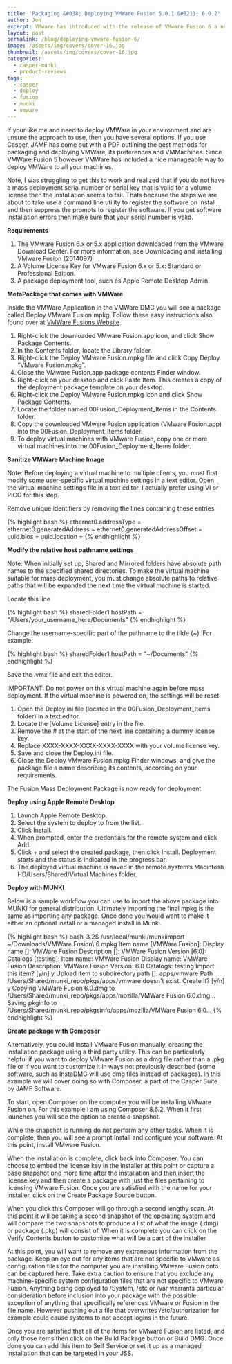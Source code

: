 ```yaml
---
title: 'Packaging &#038; Deploying VMWare Fusion 5.0.1 &#8211; 6.0.2'
author: Jon
excerpt: VMware has introduced with the release of VMware Fusion 6 a new method to deploy the application and to set some default settings. This method doesn’t seem to be documented by VMware just yet and was found while searching how to set the serial number for the app before deploying.
layout: post
permalink: /blog/deploying-vmware-fusion-6/
image: /assets/img/covers/cover-16.jpg
thumbnail: /assets/img/covers/cover-16.jpg
categories:
  - casper-munki
  - product-reviews
tags:
  - casper
  - deploy
  - fusion
  - munki
  - vmware
---
```

If your like me and need to deploy VMWare in your environment and are unsure the approach to use, then you have several options. If you use Casper, JAMF has come out with a PDF outlining the best methods for packaging and deploying VMWare, its preferences and VMMachines. Since VMWare Fusion 5 however VMWare has included a nice manageable way to deploy VMWare to all your machines.

Note, I was struggling to get this to work and realized that if you do not have a mass deployment serial number or serial key that is valid for a volume license then the installation seems to fail. Thats because the steps we are about to take use a command line utility to register the software on install and then suppress the prompts to register the software. If you get software installation errors then make sure that your serial number is valid.

**Requirements**

1.  The VMware Fusion 6.x or 5.x application downloaded from the VMware Download Center. For more information, see Downloading and installing VMware Fusion (2014097)
2.  A Volume License Key for VMware Fusion 6.x or 5.x: Standard or Professional Edition.
3.  A package deployment tool, such as Apple Remote Desktop Admin.

**MetaPackage that comes with VMWare**

Inside the VMWare Application in the VMWare DMG you will see a package called Deploy VMware Fusion.mpkg. Follow these easy instructions also found over at [VMWare Fusions Website](https://kb.vmware.com/selfservice/microsites/search.do?language=en_US&#038;cmd=displayKC&#038;externalId=2058680). 

1.  Right-click the downloaded VMware Fusion.app icon, and click Show Package Contents.
2.  In the Contents folder, locate the Library folder.
3.  Right-click the Deploy VMware Fusion.mpkg file and click Copy Deploy &#8220;VMware Fusion.mpkg&#8221;.
4.  Close the VMware Fusion.app package contents Finder window.
5.  Right-click on your desktop and click Paste Item. This creates a copy of the deployment package template on your desktop.
6.  Right-click the Deploy VMware Fusion.mpkg icon and click Show Package Contents.
7.  Locate the folder named 00Fusion_Deployment_Items in the Contents folder.
8.  Copy the downloaded VMware Fusion application (VMware Fusion.app) into the 00Fusion_Deployment_Items folder.
9.  To deploy virtual machines with VMware Fusion, copy one or more virtual machines into the 00Fusion_Deployment_Items folder.

**Sanitize VMWare Machine Image**

Note: Before deploying a virtual machine to multiple clients, you must first modify some user-specific virtual machine settings in a text editor. Open the virtual machine settings file in a text editor. I actually prefer using VI or PICO for this step.

Remove unique identifiers by removing the lines containing these entries

{% highlight bash %}
ethernet0.addressType =
ethernet0.generatedAddress =
ethernet0.generatedAddressOffset =
uuid.bios =
uuid.location =
{% endhighlight %}

**Modify the relative host pathname settings**

Note: When initially set up, Shared and Mirrored folders have absolute path names to the specified shared directories. To make the virtual machine suitable for mass deployment, you must change absolute paths to relative paths that will be expanded the next time the virtual machine is started.

Locate this line

{% highlight bash %}
sharedFolder1.hostPath = "/Users/your_username_here/Documents"
{% endhighlight %}

Change the username-specific part of the pathname to the tilde (~). For example:

{% highlight bash %}
sharedFolder1.hostPath = "~/Documents"
{% endhighlight %}

Save the .vmx file and exit the editor.

IMPORTANT: Do not power on this virtual machine again before mass deployment. If the virtual machine is powered on, the settings will be reset.

1.  Open the Deploy.ini file (located in the 00Fusion_Deployment_Items folder) in a text editor.	
2.  Locate the [Volume License] entry in the file.
3.  Remove the # at the start of the next line containing a dummy license key.
4.  Replace XXXX-XXXX-XXXX-XXXX-XXXX with your volume license key.
5.  Save and close the Deploy.ini file.
6.  Close the Deploy VMware Fusion.mpkg Finder windows, and give the package file a name describing its contents, according on your requirements.

The Fusion Mass Deployment Package is now ready for deployment.

**Deploy using Apple Remote Desktop**

1.  Launch Apple Remote Desktop.
2.  Select the system to deploy to from the list.
3.  Click Install.
4.  When prompted, enter the credentials for the remote system and click Add.
5.  Click + and select the created package, then click Install. Deployment starts and the status is indicated in the progress bar.
6.  The deployed virtual machine is saved in the remote system&#8217;s Macintosh HD/Users/Shared/Virtual Machines folder.

**Deploy with MUNKI**

Below is a sample workflow you can use to import the above package into MUNKI for general distribution. Ultimately importing the final mpkg is the same as importing any package. Once done you would want to make it either an optional install or a managed install in Munki.

{% highlight bash %}
bash-3.2$ /usr/local/munki/munkiimport ~/Downloads/VMWare Fusion\ 6.mpkg 
      Item name [VMWare Fusion]: 
   Display name []: VMWare Fusion
    Description []: VMWare Fusion
        Version [6.0]: 
       Catalogs [testing]: 
      Item name: VMWare Fusion
   Display name: VMWare Fusion
    Description: VMWare Fusion
        Version: 6.0
       Catalogs: testing
Import this item? [y/n] y
Upload item to subdirectory path []: apps/vmware
Path /Users/Shared/munki_repo/pkgs/apps/vmware doesn't exist. Create it? [y/n] y
Copying VMWare Fusion 6.0.dmg to /Users/Shared/munki_repo/pkgs/apps/mozilla/VMWare Fusion 6.0.dmg...
Saving pkginfo to /Users/Shared/munki_repo/pkgsinfo/apps/mozilla/VMWare Fusion 6.0...
{% endhighlight %}

**Create package with Composer**

Alternatively, you could install VMware Fusion manually, creating the installation package using a third party utility. This can be particularly helpful if you want to deploy VMware Fusion as a dmg file rather than a .pkg file or if you want to customize it in ways not previously described (some software, such as InstaDMG will use dmg files instead of packages). In this example we will cover doing so with Composer, a part of the Casper Suite by JAMF Software. 

To start, open Composer on the computer you will be installing VMware Fusion on. For this example I am using Composer 8.6.2. When it first launches you will see the option to create a snapshot. 

While the snapshot is running do not perform any other tasks. When it is complete, then you will see a prompt Install and configure your software. At this point, install VMware Fusion.

When the installation is complete, click back into Composer. You can choose to embed the license key in the installer at this point or capture a base snapshot one more time after the installation and then insert the license key and then create a package with just the files pertaining to licensing VMware Fusion. Once you are satisfied with the name for your installer, click on the Create Package Source button.

When you click this Composer will go through a second lengthy scan. At this point it will be taking a second snapshot of the operating system and will compare the two snapshots to produce a list of what the image (.dmg) or package (.pkg) will consist of. When it is complete you can click on the Verify Contents button to customize what will be a part of the installer

At this point, you will want to remove any extraneous information from the package. Keep an eye out for any items that are not specific to VMware as configuration files for the computer you are installing VMware Fusion onto can be captured here. Take extra caution to ensure that you exclude any machine-specific system configuration files that are not specific to VMware Fusion. Anything being deployed to /System, /etc or /var warrants particular consideration before inclusion into your package with the possible exception of anything that specifically references VMware or Fusion in the file name. However pushing out a file that overwrites /etc/authorization for example could cause systems to not accept logins in the future. 

Once you are satisfied that all of the items for VMware Fusion are listed, and only those items then click on the Build Package button or Build DMG. Once done you can add this item to Self Service or set it up as a managed installation that can be targeted in your JSS.